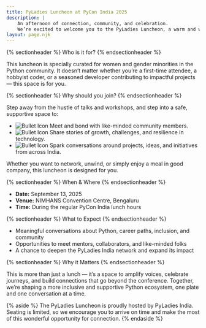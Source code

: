 ```yaml
---
title: PyLadies Luncheon at PyCon India 2025
description: |
    An afternoon of connection, community, and celebration. 
    We’re excited to welcome you to the PyLadies Luncheon, a warm and welcoming gathering hosted by PyLadies India at PyCon India 2025!
layout: page.njk
---
```


{% sectionheader %}
Who is it for?
{% endsectionheader %}

This luncheon is specially curated for women and gender minorities in the Python community. It doesn’t matter whether you’re a first-time attendee, a hobbyist coder, or a seasoned developer contributing to impactful projects — this space is for you.  

{% sectionheader %}
Why should you join?
{% endsectionheader %}

Step away from the hustle of talks and workshops, and step into a safe, supportive space to:

<div class="text-[#000000] lg:pr-10">
    <ul class="list-none">
        <li class="flex">
            <img src="{{ env.baseUrl }}img/assets/circle-lime.svg" alt="Bullet Icon" class="w-4 h-4 mr-2 mt-1">
            <span>Meet and bond with like-minded community members.</span>
        </li>
        <li class="flex">
            <img src="{{ env.baseUrl }}img/assets/circle-lime.svg" alt="Bullet Icon" class="w-4 h-4 mr-2 mt-1">
            <span>Share stories of growth, challenges, and resilience in technology.</span>
        </li>
        <li class="flex">
            <img src="{{ env.baseUrl }}img/assets/circle-lime.svg" alt="Bullet Icon" class="w-4 h-4 mr-2 mt-1">
            <span>Spark conversations around projects, ideas, and initiatives from across India.</span>
        </li>
    </ul>
</div>

Whether you want to network, unwind, or simply enjoy a meal in good company, this luncheon is designed for you.  

{% sectionheader %}
When & Where
{% endsectionheader %}

- **Date:** September 13, 2025  
- **Venue:** NIMHANS Convention Centre, Bengaluru  
- **Time:** During the regular PyCon India lunch hours  

{% sectionheader %}
What to Expect
{% endsectionheader %}

- Meaningful conversations about Python, career paths, inclusion, and community  
- Opportunities to meet mentors, collaborators, and like-minded folks  
- A chance to deepen the PyLadies India network and expand its impact  

{% sectionheader %}
Why it Matters
{% endsectionheader %}

This is more than just a lunch — it’s a space to amplify voices, celebrate journeys, and build connections that go beyond the conference. Together, we’re shaping a more inclusive and supportive Python ecosystem, one plate and one conversation at a time.  

{% aside %}
  The PyLadies Luncheon is proudly hosted by PyLadies India. Seating is limited, so we encourage you to arrive on time and make the most of this wonderful opportunity for connection.
{% endaside %}
